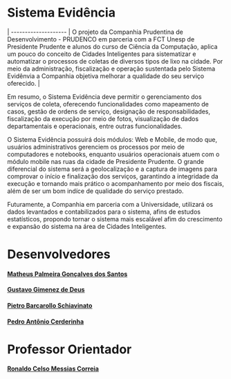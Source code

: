 # Sistema Evidência
|
-------------------- | 
O projeto da Companhia Prudentina de Desenvolvimento - PRUDENCO em parceria com a FCT Unesp de Presidente Prudente e alunos do curso de Ciência da Computação, aplica um pouco do conceito de Cidades Inteligentes para sistematizar e automatizar o processos de coletas de diversos tipos de lixo na cidade. Por meio da administração, fiscalização e operação sustentada pelo Sistema Evidênvia a Companhia objetiva melhorar a qualidade do seu serviço oferecido. |

Em resumo, o Sistema Evidência deve permitir o gerenciamento dos serviços de coleta, oferecendo funcionalidades como mapeamento de casos, gestão de ordens de serviço, designação de responsabilidades, fiscalização da execução por meio de fotos, visualização de dados departamentais e operacionais, entre outras funcionalidades. 

O Sistema Evidência possuirá dois módulos: Web e Mobile, de modo que, usuários administrativos gerenciem os processos por meio de computadores e notebooks, enquanto usuários operacionais atuem com o módulo mobile nas ruas da cidade de Presidente Prudente. O grande diferencial do sistema será a geolocalização e a captura de imagens para comprovar o início e finalização dos serviços, garantindo a integridade da execução e tornando mais prático o acompanhamento por meio dos fiscais, além de ser um bom indíce de qualidade do serviço prestado.

Futuramente, a Companhia em parceria com a Universidade, utilizará os dados levantados e contabilizados para o sistema, afins de estudos estatísticos, propondo tornar o sistema mais escalável afim do crescimento e expansão do sistema na área de Cidades Inteligentes. 

# Desenvolvedores 

#### [Matheus Palmeira Gonçalves dos Santos](https://www.linkedin.com/in/matheuspalmeir/)
#### [Gustavo Gimenez de Deus](https://www.linkedin.com/in/gustavo-gimenez-662424163/)
#### [Pietro Barcarollo Schiavinato](https://www.linkedin.com/in/pietro-barcarollo-schiavinato-b52b3b136/)
#### [Pedro Antônio Cerderinha](https://www.facebook.com/pedro.cerdeirinha)


# Professor Orientador

#### [Ronaldo Celso Messias Correia](http://www.unesp.br/PortalPROPe/unesp/fct/dmec/ronaldo-celso-messias-correia/informacoes/)